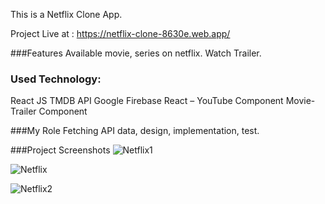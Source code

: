 This is a Netflix Clone App.

Project Live at : https://netflix-clone-8630e.web.app/

###Features
Available movie, series on netflix.
Watch Trailer.
### Used Technology:
  React JS
  TMDB API
  Google Firebase
  React – YouTube Component
  Movie-Trailer Component

###My Role
Fetching API data, design, implementation, test. 

###Project Screenshots
![Netflix1](https://user-images.githubusercontent.com/43738990/224775166-9b01c07a-de85-4884-bf4d-baec086e0c97.png)

![Netflix](https://user-images.githubusercontent.com/43738990/224774550-a8e00100-d822-48e0-8567-f70eb5f10295.png)

![Netflix2](https://user-images.githubusercontent.com/43738990/224775201-224b0823-b99f-4b7a-9a39-1ee38b63d4be.png)
